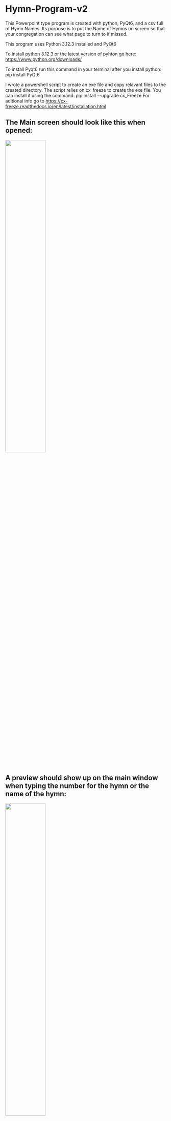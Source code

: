 # Hymn-Program-v2
This Powerpoint type program is created with python, PyQt6, and  a csv full of Hymn Names. Its purpose is to put the Name of Hymns on screen so that your congregation can see what page to turn to if missed.

This program uses Python 3.12.3 installed and PyQt6

To install python 3.12.3 or the latest version of pyhton go here: https://www.python.org/downloads/

To install Pyqt6 run this command in your terminal after you install python: pip install PyQt6

I wrote a powershell script to create an exe file and copy relavant files to the created directory.
The script relies on cx_freeze to create the exe file. 
You can install it using the command: pip install --upgrade cx_Freeze
For aditional info go to https://cx-freeze.readthedocs.io/en/latest/installation.html

<h2>The Main screen should look like this when opened:</h2>

<img src="https://github.com/user-attachments/assets/f5e486a1-3914-44ad-b05c-99da34fe88ef" width="50%" height="50%">
</br>
<h2>A preview should show up on the main window when typing the number for the hymn or the name of the hymn:</h2>

<img src="https://github.com/user-attachments/assets/e923a68a-e53a-4502-abe1-c3464ee6de3a" width="50%" height="50%">
</br>
<h2>Enter the page number then click "Start" to throw slide onto the screen or second monitor if available. It should look like this:</h2>

<img src="https://github.com/user-attachments/assets/31e0544c-44e5-450d-a6c9-51c3264e58e9" width="50%" height="50%">
</br>
<h2>A settings page has been added and in development. More to come</h2>

<img src="https://github.com/user-attachments/assets/321b4306-c67d-4bd3-88bf-224f1dd3ffe3" width="50%" height="50%">
</br>

<h2>To exit the program close the main window or use the keycombo Ctrl+q</h2>
</br>
<h3>Have Fun!!!!!!!!!!!</h3>
